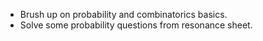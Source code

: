 - Brush up on probability and combinatorics basics.
- Solve some probability questions from resonance sheet.